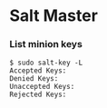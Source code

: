 # Salt Master

### List minion keys
```
$ sudo salt-key -L
Accepted Keys:
Denied Keys:
Unaccepted Keys:
Rejected Keys:
```
